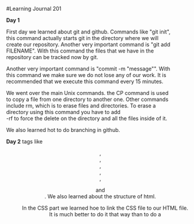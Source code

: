 #Learning Journal 201

**Day 1**

  First day we learned about git and github. Commands like "git init", this
command actually starts git in the directory where we will create our
repository. Another very important command is "git add FILENAME". With this
command the files that we have in the repository can be tracked now by git.

  Another very important command is "commit -m "message"". With this command we
make sure we do not lose any of our work. It is recommended that we execute
this command every 15 minutes.

  We went over the main Unix commands. the CP command is used to copy a file
from one directory to another one. Other commands include rm, which is to erase
files and directories. To erase a directory using this command you have to add \
-rf to force the delete on the directory and all the files inside of it.

  We also learned hot to do branching in github.

**Day 2**
tags like <Header>, <footer>, <nav>, <aside>, <section>, <figure> and <div>. We
also learned about the structure of html.

  In the CSS part we learned hoe to link the CSS file to our HTML file. It is
much better to do it that way than to do a <style> tag. We also learned how to
style web pages using CSS.

**Day 3**

  In this day we covered the box model in CSS. The web page is actually
mad out of elements all made out of boxes. Even if we see an element as a
circle, this element is actually a box. How to manipulate the hight and
width. We also covered the border, margin and padding.

  In the javascript part we covered decision making. This can be done by
 conditionals. One of this conditionals is the If...else statements. Here is an
  example of the if, else statement.

if (x = 0) {
  y = 3 * 9
}
else [
  y = 5 * 20
]

  We also covered loops. Loops keep repeating the same instructions until a
certain condition is met. For the loop we use the for command. Here is an
example of a loop.

for (i = 0; i < x; i++) {
  x = x + 1
}


  In another loop we have instruction performing until a condition changes. In
this loop instead of using the keyword for we use the keyword while. Here is an
example of this loop.

while (i = 0; i < x; i++) {
  x = x + 1
}

**Day 4**

During this day we learned about functions is javascript and and introduction
to the CSS layout. We learned about parameters. Parameters are values that the
function needs to execute the instructions. SOme other functions need arguments.
Here is an example of a function.

function function1() {
X = 3 * s
}

  When you call this function so that the instructions inside of it will execute
you use the folloeing code.

function1 ();

  Inside the parenthesis we can add parameters so this values would be used buy
the instructions in the function.

**Day 5**

  Day 5 was spent covering CSS. We learned about how to use commands to position
the boxes in the web page. We covered relative positioning. An example of the
code used for relative positioning follows:

p.example {
    position: relative;
    top: 10px;
    left 100px;
}

  We also covered absolute positioning. In absolute positioning the box is
taken out of normal flow and no longer affects the position of other elements
on the page. Here is an example:

h1 {
  position: absolute;
  top: 0px;
  left: 500px;
  width: 250px;
}
p {
  width: 450px;
}

**Journal day 6**

We learned about objects, functions and methods.

Object group together s set of variables. Here is an example of how you add
variables (properties) to an object:

var = restaurant {
name: "El Res",
dishes: 3,
tables: 20,
dishType = ['tacos','hamburgers','hotdogs']
}

We also learned about built in objects. This built in objects contain
functionalities used by commonly by scripts.
Also we covered the methods. When a function is part of an object is called a
method.


Also DOM was covered. "Document Object Model"
When the browser loads a web page, it creates a model of that page, that is
the DOM. That summarizes day6.


**Journal day 7**
On day 7 we learned about box width, height, overflowBorder, margin, & padding.
Border width, style, & color. Centering content. Changing inline/block.
Visibility and additional border topics. All this is in CSS.

Following is an example of how to change the with.

.box {
    width: 100%;
}

this changes all that are in the class box to 100% with.

function myFunction() {
    var x = document.createElement("TABLE");
    x.setAttribute("id", "myTable");
    document.body.appendChild(x);

    var y = document.createElement("TR");
    y.setAttribute("id", "myTr");
    document.getElementById("myTable").appendChild(y);

    var z = document.createElement("TD");
    var t = document.createTextNode("cell");
    z.appendChild(t);
    document.getElementById("myTr").appendChild(z);
}
code source www.w3schools.com

We also learned about creating tables and structure. Here is a code example of
how to create a table.

**Journal day 8**

On this day we learned about forms, tables, lists and events.
Forms is a way the user inputs values. There are different types of forms. The
input types are text, password, submit, reset, radio, check box and button.
Here is an example of what the code would look when asking for a radio input
type:

<form>
  <input type="radio" name="gender" value="male" checked> Male<br>
  <input type="radio" name="gender" value="female"> Female<br>
  <input type="radio" name="gender" value="other"> Other
</form>

Another important subject we covered are the events. An event is something the
user does or the browser does. Common events are:
onchange, onclick, onmouseover, onmouseout,onkeydown and onload.

**Journal day 9**

Today we learned about key positioning. CSS treats each HTML element as if it
is in its own box. The box can be in a block level or and inline box. Block
line elements start on a new line. Inline elements flow in between surrounding
text. CSS has the following ositioning schemes:

  Normal flow
  Relative positioning
  Absolute positioning
  Fixed positioning
  Floating elements

We also control screen sizes and resolutions.
We also learned about CSS frameworks. With CSS frameworks we can create common
tasks like the following:

  Layout grids
  styling forms
  crating printer friendly versions of pages.

**Journal day 10**

In day 10 we covered error handling and debugging.
Order of execution: The order in which statements are executed cannot complete
until until another statement or function as completed.

Functions in Javascript are said to have lexical scope, they are linked to the
object they were defined within. There are object objects like the following:

  Syntax error
  Reference error
  EvalError
  URIError
  TypeError
  RangeError
  Error
  NaN

There are two ways to threat errors:

1. Debug the script to fix errors.
2. Handle errors gracefully.

  The debugger keyword creates a breakpoint in the code. The common errors
we can find are missed extra characters and data type issues.

**Learning journal day 11**

Today we learned how to add video to our pages. We also commented that flash
is not used that much. Apple stopped using it. The best way to add video
into our web pages is by using the <video> tag. Here is a code example of how
to do this:

<video src = "video/jumping.mp4" poster = "images/jumping.jpg" width = "400"
height = "300" loop>
<p>Video of someone jumping</p>
</video>
d
In the css part we learned how to align the images, how and how to center them,
 here is an example of how to center an image in css:

  img.allign-center {
    display: block;
    margin: 0px auto:
  }
  img.medium {
    width: 250px;
    height 250px;
  }
We also covered about back-ground images. This way you can place an image
behind any html element.

**Journal Day 12**

  During day 12 we learned how to put the data we have into a chart. We learned
that these charts can be styled in many different ways. To create a canvas we
need to put information in the HTML and the js. We use a tag called <canvas> in
the HTML side, here is an example of this tag.

<canvas id="canvas" width="500" height="300"></canvas>

  We also learned where to find libraries to use with canvas, if we want to
use a library, we have to do the following tad, and put it in the head of our
HTML document.

 <script src="https://cdnjs.cloudflare.com/ajax/libs/Chart.js/2.5.0/Chart.min.js" charset="utf-8"></script>

**Journal day 13**

  Today we learned about storing data in the browser. Where we stored it is
called local storage.we do it with the following js.

  localStorage['ingredients'] = JSON.stringify(ingredientsArray);

  What this does is it stores an Array called ingredients in the local storage
by turning the data of this array into a string.

  Then when we want to retrieve the data from the local storage we use the
following js:

var existingData = JSON.parse(localStorage['ingredients']);

  This makes the string we had stored into a number or set of numbers.

**Journal day 14 **

  Today we learned about CSS transforms, transitions and animations. For the
transform property we 2 different settings: a 2-dimensional and a 3-dimensional.
Transform is a way that we can alter elements, here is an example of code that
we would use in css to use transform:

.box-1 {
  transform: rotate(20deg);
}
.box-2 {
  transform: rotate(-55deg);
}

  With transitions and animations we can alter the appearance and behavior of
elements. Here is an example of this. During this example the box would change
the color it has in one second. It does it in one second over a linear fashion.

.box {
  background: #2db34a;
  transition-property: background;
  transition-duration: 1s;
  transition-timing-function: linear;
}
.box:hover {
  background: #ff7b29;
}

  Not all properties can be transitioned.

**Journal day 15**

  Today we had an introduction to jQuery. jQuery is basically a javascript
library that simplifies event handling, document traversing, etc. Here is the
basic syntax:

Basic syntax is: $(selector).action()

  A $ sign is to define or access jQuery.

**Journal 16**

  During this day basically we sharpened our skills to work as a group i one
repository. I learned how to use Trello.

  With Trello I learned how to assign tasks per member of the group. Also how
keep track of the group's activities.

  Also learned css new tricks.

**Journa Day 16**

Learned more regarding local Storage and forms.

**Journal Day 17**

Continued with css and learned more for the page that appears after submitting.

**Journal day 18**

  Learned more css towards the contributions page that I'm working on. for
example to make a grid of images with click buttons.
